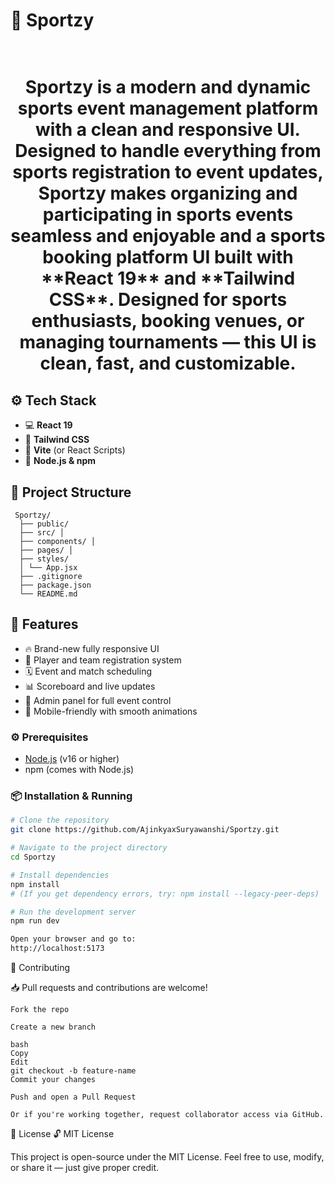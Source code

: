 # 🏀 Sportzy

<h1 align="center">

<div align="center">
   <br>Sportzy is a modern and dynamic sports event management platform with a clean and responsive UI. Designed to handle everything from sports registration to event updates, Sportzy makes organizing and participating in sports events seamless and enjoyable and a sports booking platform UI built with **React 19** and **Tailwind CSS**. Designed for sports enthusiasts, booking venues, or managing tournaments — this UI is clean, fast, and customizable.
<br>
</div>

## ⚙️ Tech Stack

- 💻 **React 19**
- 🎨 **Tailwind CSS**
- 🔧 **Vite** (or React Scripts)
- 🔁 **Node.js & npm**

## 📁 Project Structure

<pre><code> Sportzy/ 
  ├── public/ 
  ├── src/ │ 
  ├── components/ │ 
  ├── pages/ │ 
  ├── styles/ 
  │ └── App.jsx 
  ├── .gitignore 
  ├── package.json 
  └── README.md </code></pre>

## 🚀 Features

- 🔥 Brand-new fully responsive UI
- 📝 Player and team registration system
- 🗓️ Event and match scheduling
- 📊 Scoreboard and live updates
- 🧾 Admin panel for full event control
- 📱 Mobile-friendly with smooth animations


### ⚙️ Prerequisites

- [Node.js](https://nodejs.org/) (v16 or higher)
- npm (comes with Node.js)


### 📦 Installation & Running

```bash
# Clone the repository
git clone https://github.com/AjinkyaxSuryawanshi/Sportzy.git

# Navigate to the project directory
cd Sportzy

# Install dependencies
npm install
# (If you get dependency errors, try: npm install --legacy-peer-deps)

# Run the development server
npm run dev

Open your browser and go to:
http://localhost:5173

```
🤝 Contributing

📥 Pull requests and contributions are welcome!
```
Fork the repo

Create a new branch

bash
Copy
Edit
git checkout -b feature-name
Commit your changes

Push and open a Pull Request

Or if you're working together, request collaborator access via GitHub.
```

📄 License
🔓 MIT License

This project is open-source under the MIT License.
Feel free to use, modify, or share it — just give proper credit.

